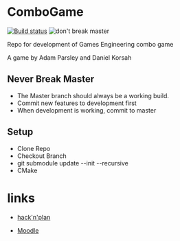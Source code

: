 # ComboGame
[![Build status](https://ci.appveyor.com/api/projects/status/uoinrwwxiqj7haom?svg=true)](https://ci.appveyor.com/project/ADM20/combogame)
<img src = "https://img.shields.io/badge/don't%20break-master-yellow.svg" alt  = "don't break master">

Repo for development of Games Engineering combo game

A game by Adam Parsley and Daniel Korsah

## Never Break Master ##
 - The Master branch should always be a working build.
 - Commit new features to development first
 - When development is working, commit to master
 
 ## Setup
  - Clone Repo
  - Checkout Branch
  - git submodule update --init --recursive
  - CMake
# links
- [hack'n'plan](https://app.hacknplan.com/p/89764/kanban?categoryId=0&boardId=229614)

- [Moodle](https://moodle.napier.ac.uk/course/view.php?id=28474)
